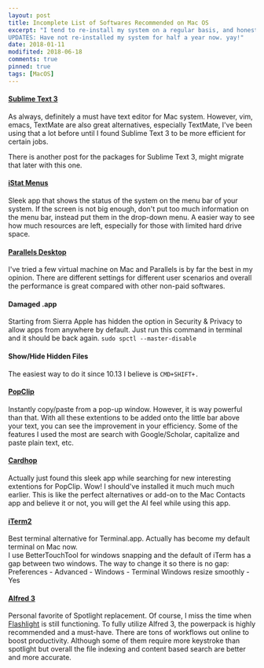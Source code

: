 ```yaml
---
layout: post
title: Incomplete List of Softwares Recommended on Mac OS
excerpt: "I tend to re-install my system on a regular basis, and honestly I don't know why. Most of the time I'm just hoping it'll clean up the system garbage and run faster. Anyway, to keep a good track of the useful softwares on a Mac here is a list for them. Also includes some tips for MacOS that I found quite useful.
UPDATES: Have not re-installed my system for half a year now. yay!"
date: 2018-01-11
modifited: 2018-06-18                       
comments: true
pinned: true
tags: [MacOS]
---
```

#### [Sublime Text 3](https://www.sublimetext.com/3)
As always, definitely a must have text editor for Mac system. However, vim, emacs, TextMate are also great alternatives, especially TextMate, I've been using that a lot before until I found Sublime Text 3 to be more efficient for certain jobs. 

There is another post for the packages for Sublime Text 3, might migrate that later with this one. 

#### [iStat Menus](https://bjango.com/mac/istatmenus/)
Sleek app that shows the status of the system on the menu bar of your system. If the screen is not big enough, don't put too much information on the menu bar, instead put them in the drop-down menu. A easier way to see how much resources are left, especially for those with limited hard drive space. 

#### [Parallels Desktop](https://www.parallels.com/products/desktop/)
I've tried a few virtual machine on Mac and Parallels is by far the best in my opinion. There are different settings for different user scenarios and overall the performance is great compared with other non-paid softwares. 

#### Damaged .app
Starting from Sierra Apple has hidden the option in Security & Privacy to allow apps from anywhere by default. Just run this command in terminal and it should be back again. ```sudo spctl --master-disable```

#### Show/Hide Hidden Files
The easiest way to do it since 10.13 I believe is ```CMD+SHIFT+.```

#### [PopClip](http://pilotmoon.com/popclip/)
Instantly copy/paste from a pop-up window. However, it is way powerful than that. With all these extentions to be added onto the little bar above your text, you can see the improvement in your efficiency. Some of the features I used the most are search with Google/Scholar, capitalize and paste plain text, etc. 

#### [Cardhop](https://flexibits.com/cardhop)
Actually just found this sleek app while searching for new interesting extentions for PopClip. Wow! I should've installed it much much much earlier. This is like the perfect alternatives or add-on to the Mac Contacts app and believe it or not, you will get the AI feel while using this app. 

#### [iTerm2](https://www.iterm2.com/)
Best terminal alternative for Terminal.app. Actually has become my default terminal on Mac now.  
I use BetterTouchTool for windows snapping and the default of iTerm has a gap between two windows. The way to change it so there is no gap:  
Preferences - Advanced - Windows - Terminal Windows resize smoothly - Yes

#### [Alfred 3](https://www.alfredapp.com/)
Personal favorite of Spotlight replacement. Of course, I miss the time when [Flashlight](http://flashlight.nateparrott.com/) is still functioning. To fully utilize Alfred 3, the powerpack is highly recommended and a must-have. There are tons of workflows out online to boost productivity. Although some of them require more keystroke than spotlight but overall the file indexing and content based search are better and more accurate. 
